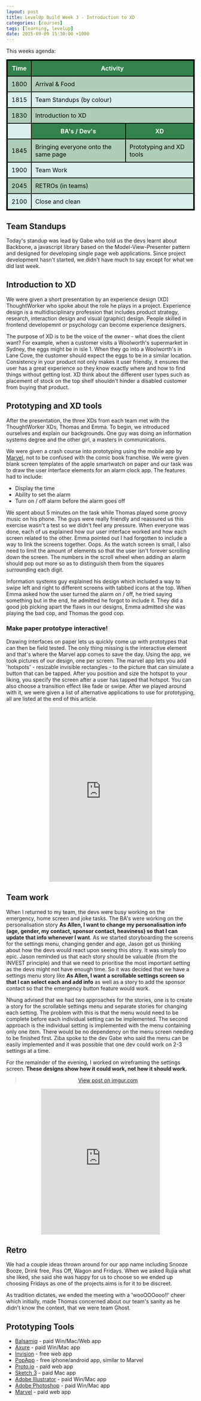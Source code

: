```yaml
---
layout: post
title: LevelUp Build Week 3 - Introduction to XD
categories: [courses]
tags: [learning, levelup]
date: 2015-09-09 15:30:00 +1000
---
```

<style>

table{
	margin: 0 auto;
    border-collapse: collapse;
    border-spacing: 0;
    border:2px solid #000000;
}

th{
    background: #33824c;
    color: white;
}

th, td{
    border:2px solid #000000;
    padding: 10px;
}

td{
	color: black;
}

tr:nth-child(even){
	background: #afceb8;
}

tr:nth-child(odd){
	background: #daf0ed;
}
</style>

This weeks agenda:

<table>
	<tr><th><b>Time</b></th><th colspan="2"><b>Activity</b></th></tr>
	<tr><td>1800</td><td colspan="2">Arrival & Food</td></tr>
	<tr><td>1815</td><td colspan="2">Team Standups (by colour)</td></tr>
	<tr><td>1830</td><td colspan="2">Introduction to XD</td></tr>
	<tr><td></td><th>BA's / Dev's</th><th>XD</th></tr>
	<tr><td>1845</td><td>Bringing everyone onto the same page</td><td>Prototyping and XD tools</td></tr>
	<tr><td>1900</td><td colspan="2">Team Work</td></tr>
	<tr><td>2045</td><td colspan="2">RETROs (in teams)</td></tr>
	<tr><td>2100</td><td colspan="2">Close and clean</td></tr>
</table>

## Team Standups
Today's standup was lead by Gabe who told us the devs learnt about Backbone, a javascript library based on the Model-View-Presenter pattern and designed for developing single page web applications.  Since project development hasn't started, we didn't have much to say except for what we did last week.

## Introduction to XD
We were given a short presentation by an experience design (XD) ThoughtWorker who spoke about the role he plays in a project.  Experience design is a multidisciplinary profession that includes product strategy, research, interaction design and visual (graphic) design.  People skilled in frontend developemnt or psychology can become experience designers.

The purpose of XD is to be the voice of the owner - what does the client want?  For example, when a customer visits a Woolworth's supermarket in Sydney, the eggs might be in isle 1.  When they go into a Woolworth's in Lane Cove, the customer should expect the eggs to be in a similar location.  Consistency in your product not only makes it user friendly, it ensures the user has a great experience so they know exactly where and how to find things without getting lost.  XD think about the different user types such as placement of stock on the top shelf shouldn't hinder a disabled customer from buying that product.

## Prototyping and XD tools
After the presentation, the three XDs from each team met with the ThoughtWorker XDs, Thomas and Emma.  To begin, we introduced ourselves and explain our backgrounds.  One guy was doing an information systems degree and the other girl, a masters in communications.  

We were given a crash course into prototyping using the mobile app by [Marvel][1], not to be confused with the comic book franchise.  We were given blank screen templates of the apple smartwatch on paper and our task was to draw the user interface elements for an alarm clock app.  The features had to include:

* Display the time 
* Ability to set the alarm
* Turn on / off alarm before the alarm goes off
 
We spent about 5 minutes on the task while Thomas played some groovy music on his phone.  The guys were really friendly and reassured us this exercise wasn't a test so we didn't feel any pressure.  When everyone was done, each of us explained how our user interface worked and how each screen related to the other.  Emma pointed out I had forgotten to include a way to link the screens together. Oops.  As the watch screen is small, I also need to limit the amount of elements so that the user isn't forever scrolling down the screen.  The numbers in the scroll wheel when adding an alarm should pop out more so as to distinguish them from the squares surrounding each digit.

Information systems guy explained his design which included a way to swipe left and right to different screens with tabbed icons at the top.  When Emma asked how the user turned the alarm on / off, he tried saying something but in the end, he admitted he forgot to include it.  They did a good job picking apart the flaws in our designs, Emma admitted she was playing the bad cop, and Thomas the good cop.  

### Make paper prototype interactive!
Drawing interfaces on paper lets us quickly come up with prototypes that can then be field tested.  The only thing missing is the interactive element and that's where the Marvel app comes to save the day.  Using the app, we took pictures of our design, one per screen.  The marvel app lets you add 'hotspots' - resizable invisible rectangles - to the picture that can simulate a button that can be tapped.  After you position and size the hotspot to your liking, you specify the screen after a user has tapped that hotspot.  You can also choose a transition effect like fade or swipe.  After we played around with it, we were given a list of alternative applications to use for prototyping, all are listed at the end of this article.   

<div style="text-align:center; width:100%"><iframe src="https://marvelapp.com/2g965h6?emb=1" width="275" height="467" allowTransparency="true" frameborder="0"></iframe></div>

## Team work
When I returned to my team, the devs were busy working on the emergency, home screen and joke tasks.  The BA's were working on the personalisation story **As Allen, I want to change my personalisation info (age, gender, my contact, sponsor contact, heaviness) so that I can update that info whenever I want**.  As we started storyboarding the screens for the settings menu, changing gender and age, Jason got us thinking about how the devs would react upon seeing this story.  It was simply too epic.  Jason reminded us that each story should be valuable (from the INVEST principle) and that we need to prioritise the most important setting as the devs might not have enough time.  So it was decided that we have a settings menu story like **As Allen, I want a scrollable settings screen so that I can select each and add info** as well as a story to add the sponsor contact so that the emergency button feature would work.  

Nhung advised that we had two approaches for the stories, one is to create a story for the scrollable settings menu and separate stories for changing each setting.  The problem with this is that the menu would need to be complete before each individual setting can be implemented.  The second approach is the individual setting is implemented with the menu containing only one item.  There would be no dependency on the menu screen needing to be finished first.  Ziba spoke to the dev Gabe who said the menu can be easily implemented and it was possible that one dev could work on 2-3 settings at a time.  

For the remainder of the evening, I worked on wireframing the settings screen.  **These designs show how it could work, not how it should work.** 

<div style="text-align:center; width:100%"><blockquote class="imgur-embed-pub" lang="en" data-id="a/pTXii"><a href="//imgur.com/a/pTXii">View post on imgur.com</a></blockquote><script async src="//s.imgur.com/min/embed.js" charset="utf-8"></script></div>

<div style="text-align:center; width:100%"><iframe src="https://marvelapp.com/67754h?emb=1" width="318" height="390" allowTransparency="true" frameborder="0"></iframe></div>

## Retro
We had a couple ideas thrown around for our app name including Snooze Booze, Drink free, Piss Off, Wagon and Fridays.  When we asked Rujia what she liked, she said she was happy for us to choose so we ended up choosing Fridays as one of the projects aims is for it to be discreet. 

As tradition dictates, we ended the meeting with a 'wooOOOooo!!' cheer which initially, made Thomas concerned about our team's sanity as he didn't know the context, that we were team Ghost.      

## Prototyping Tools
* [Balsamiq][2] - paid Win/Mac/Web app
* [Axure][3] - paid Win/Mac app
* [Invision][4] - free web app
* [PopApp][5] - free iphone/android app, similar to Marvel
* [Proto.io][6] - paid web app
* [Sketch 3][7] - paid Mac app
* [Adobe Illustrator][8] - paid Win/Mac app
* [Adobe Photoshop][9] - paid Win/Mac app
* [Marvel][1] - paid web app

[1]:https://marvelapp.com/
[2]:https://balsamiq.com/
[3]:http://www.axure.com/
[4]:http://www.invisionapp.com/
[5]:https://popapp.in/
[6]:https://proto.io/
[7]:http://bohemiancoding.com/sketch/
[8]:http://www.adobe.com/au/products/illustrator.html
[9]:http://www.adobe.com/au/products/photoshop.html
